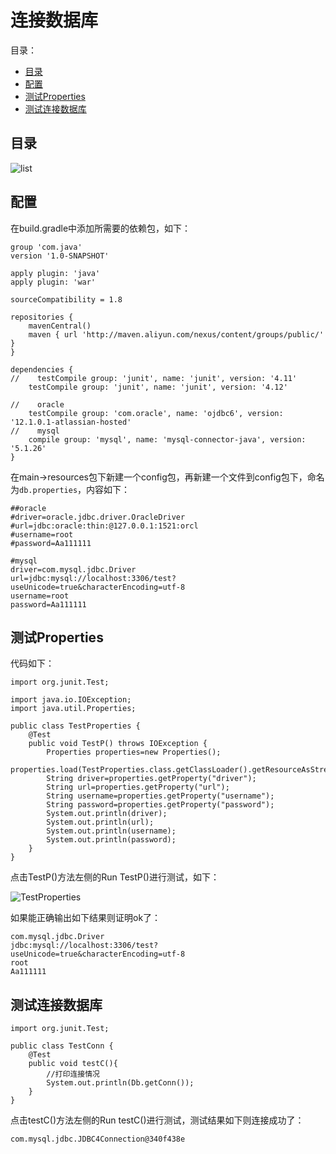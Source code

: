# 连接数据库

目录：

- [目录](#目录)
- [配置](#配置)
- [测试Properties](#测试properties)
- [测试连接数据库](#测试连接数据库)

## 目录

![list](https://raw.githubusercontent.com/lcfu1/Note/master/JavaWeb/image/list.PNG)

## 配置

在build.gradle中添加所需要的依赖包，如下：

```
group 'com.java'
version '1.0-SNAPSHOT'

apply plugin: 'java'
apply plugin: 'war'

sourceCompatibility = 1.8

repositories {
    mavenCentral()
    maven { url 'http://maven.aliyun.com/nexus/content/groups/public/' }
}

dependencies {
//    testCompile group: 'junit', name: 'junit', version: '4.11'
    testCompile group: 'junit', name: 'junit', version: '4.12'

//    oracle
    testCompile group: 'com.oracle', name: 'ojdbc6', version: '12.1.0.1-atlassian-hosted'
//    mysql
    compile group: 'mysql', name: 'mysql-connector-java', version: '5.1.26'
}
```

在main->resources包下新建一个config包，再新建一个文件到config包下，命名为`db.properties`，内容如下：

```
##oracle
#driver=oracle.jdbc.driver.OracleDriver
#url=jdbc:oracle:thin:@127.0.0.1:1521:orcl
#username=root
#password=Aa111111

#mysql
driver=com.mysql.jdbc.Driver
url=jdbc:mysql://localhost:3306/test?useUnicode=true&characterEncoding=utf-8
username=root
password=Aa111111
```

## 测试Properties

代码如下：

```
import org.junit.Test;

import java.io.IOException;
import java.util.Properties;

public class TestProperties {
    @Test
    public void TestP() throws IOException {
        Properties properties=new Properties();
        properties.load(TestProperties.class.getClassLoader().getResourceAsStream("config/db.properties"));
        String driver=properties.getProperty("driver");
        String url=properties.getProperty("url");
        String username=properties.getProperty("username");
        String password=properties.getProperty("password");
        System.out.println(driver);
        System.out.println(url);
        System.out.println(username);
        System.out.println(password);
    }
}
```

点击TestP()方法左侧的Run TestP()进行测试，如下：

![TestProperties](https://raw.githubusercontent.com/lcfu1/Note/master/JavaWeb/image/TestProperties.PNG)

如果能正确输出如下结果则证明ok了：

```
com.mysql.jdbc.Driver
jdbc:mysql://localhost:3306/test?useUnicode=true&characterEncoding=utf-8
root
Aa111111
```

## 测试连接数据库

```
import org.junit.Test;

public class TestConn {
    @Test
    public void testC(){
        //打印连接情况
        System.out.println(Db.getConn());
    }
}
```

点击testC()方法左侧的Run testC()进行测试，测试结果如下则连接成功了：

```
com.mysql.jdbc.JDBC4Connection@340f438e
```

